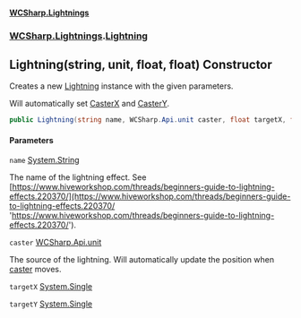 #### [WCSharp.Lightnings](README.md 'README')
### [WCSharp.Lightnings](WCSharp.Lightnings.md 'WCSharp.Lightnings').[Lightning](WCSharp.Lightnings.Lightning.md 'WCSharp.Lightnings.Lightning')

## Lightning(string, unit, float, float) Constructor

Creates a new [Lightning](WCSharp.Lightnings.Lightning.md 'WCSharp.Lightnings.Lightning') instance with the given parameters.  
  
Will automatically set [CasterX](WCSharp.Lightnings.Lightning.CasterX.md 'WCSharp.Lightnings.Lightning.CasterX') and [CasterY](WCSharp.Lightnings.Lightning.CasterY.md 'WCSharp.Lightnings.Lightning.CasterY').

```csharp
public Lightning(string name, WCSharp.Api.unit caster, float targetX, float targetY);
```
#### Parameters

<a name='WCSharp.Lightnings.Lightning.Lightning(string,WCSharp.Api.unit,float,float).name'></a>

`name` [System.String](https://docs.microsoft.com/en-us/dotnet/api/System.String 'System.String')

The name of the lightning effect. See [https://www.hiveworkshop.com/threads/beginners-guide-to-lightning-effects.220370/](https://www.hiveworkshop.com/threads/beginners-guide-to-lightning-effects.220370/ 'https://www.hiveworkshop.com/threads/beginners-guide-to-lightning-effects.220370/').

<a name='WCSharp.Lightnings.Lightning.Lightning(string,WCSharp.Api.unit,float,float).caster'></a>

`caster` [WCSharp.Api.unit](https://docs.microsoft.com/en-us/dotnet/api/WCSharp.Api.unit 'WCSharp.Api.unit')

The source of the lightning. Will automatically update the position when [caster](WCSharp.Lightnings.Lightning.Lightning(string,WCSharp.Api.unit,float,float).md#WCSharp.Lightnings.Lightning.Lightning(string,WCSharp.Api.unit,float,float).caster 'WCSharp.Lightnings.Lightning.Lightning(string, WCSharp.Api.unit, float, float).caster') moves.

<a name='WCSharp.Lightnings.Lightning.Lightning(string,WCSharp.Api.unit,float,float).targetX'></a>

`targetX` [System.Single](https://docs.microsoft.com/en-us/dotnet/api/System.Single 'System.Single')

<a name='WCSharp.Lightnings.Lightning.Lightning(string,WCSharp.Api.unit,float,float).targetY'></a>

`targetY` [System.Single](https://docs.microsoft.com/en-us/dotnet/api/System.Single 'System.Single')